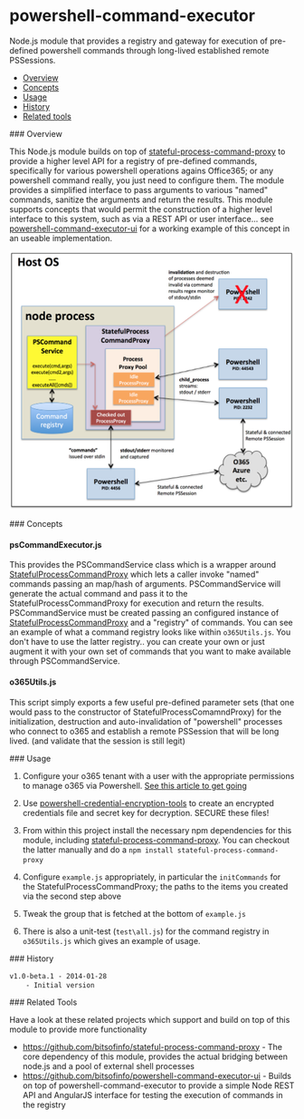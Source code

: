 # powershell-command-executor

Node.js module that provides a registry and gateway for execution of pre-defined powershell commands through long-lived established remote PSSessions. 

* [Overview](#overview)
* [Concepts](#concepts)
* [Usage](#usage)
* [History](#history)
* [Related tools](#related)

###<a name="overview"></a> Overview

This Node.js module builds on top of [stateful-process-command-proxy](https://github.com/bitsofinfo/stateful-process-command-proxy) to provide a higher level API for a registry of pre-defined commands, specifically for various powershell operations agains Office365; or any powershell command really, you just need to configure them. The module provides a simplified interface to pass arguments to various "named" commands, sanitize the arguments and return the results. This module supports concepts that would permit the construction of a higher level interface to this system, such as via a REST API or user interface... see [powershell-command-executor-ui](https://github.com/bitsofinfo/powershell-command-executor-ui) for a working example of this concept in an useable implementation.

![Alt text](/diagram1.png "Diagram1")

###<a name="usage"></a> Concepts

#### psCommandExecutor.js

This provides the PSCommandService class which is a wrapper around [StatefulProcessCommandProxy](https://github.com/bitsofinfo/stateful-process-command-proxy) which lets a caller invoke "named" commands passing an map/hash of arguments. PSCommandService will generate the actual command and pass it to the StatefulProcessCommandProxy for execution and return the results. PSCommandService must be created passing an configured instance of [StatefulProcessCommandProxy](https://github.com/bitsofinfo/stateful-process-command-proxy) and a "registry" of commands. You can see an example of what a command registry looks like within ```o365Utils.js```. You don't have to use the latter registry.. you can create your own or just augment it with your own set of commands that you want to make available through PSCommandService.

#### o365Utils.js

This script simply exports a few useful pre-defined parameter sets (that one would pass to the constructor of StatefulProcessComamndProxy) for the initialization, destruction and auto-invalidation of "powershell" processes who connect to o365 and establish a remote PSSession that will be long lived. (and validate that the session is still legit)

###<a name="usage"></a> Usage

1) Configure your o365 tenant with a user with the appropriate permissions to manage o365 via Powershell. [See this article to get going](https://bitsofinfo.wordpress.com/2015/01/06/configuring-powershell-for-azure-ad-and-o365-exchange-management/)

2) Use [powershell-credential-encryption-tools](https://github.com/bitsofinfo/powershell-credential-encryption-tools) to create an encrypted credentials file and secret key for decryption. SECURE these files!

3) From within this project install the necessary npm dependencies for this module, including [stateful-process-command-proxy](https://github.com/bitsofinfo/stateful-process-command-proxy). You can checkout the latter manually and do a ```npm install stateful-process-command-proxy```

4) Configure ```example.js``` appropriately, in particular the ```initCommands``` for the StatefulProcessCommandProxy; the paths to the items you created via the second step above

5) Tweak the group that is fetched at the bottom of ```example.js```

7) There is also a unit-test (```test\all.js```) for the command registry in ```o365Utils.js``` which gives an example of usage.

###<a id="history"></a> History

```
v1.0-beta.1 - 2014-01-28
    - Initial version
```

###<a id="related"></a> Related Tools

Have a look at these related projects which support and build on top of this module to provide more functionality

* https://github.com/bitsofinfo/stateful-process-command-proxy - The core dependency of this module, provides the actual bridging between node.js and a pool of external shell processes
* https://github.com/bitsofinfo/powershell-command-executor-ui - Builds on top of powershell-command-executor to provide a simple Node REST API and AngularJS interface for testing the execution of commands in the registry
